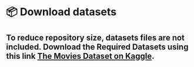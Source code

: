 # 📦 Download datasets
## To reduce repository size, datasets files are not included. Download the Required Datasets using this link [The Movies Dataset on Kaggle](https://www.kaggle.com/datasets/rounakbanik/the-movies-dataset).
